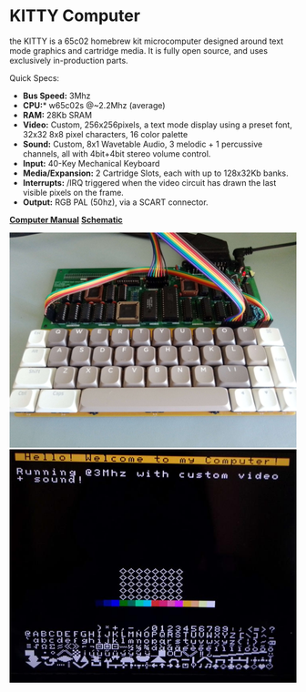 # KITTY Computer

the KITTY is a 65c02 homebrew kit microcomputer designed around text mode graphics and cartridge media. It is fully open source, and uses exclusively in-production parts. 

Quick Specs:

* **Bus Speed:** 3Mhz
* **CPU:*** w65c02s @~2.2Mhz (average)
* **RAM:** 28Kb SRAM
* **Video:** Custom, 256x256pixels, a text mode display using a preset font, 32x32 8x8 pixel characters, 16 color palette
* **Sound:** Custom, 8x1 Wavetable Audio, 3 melodic + 1 percussive channels, all with 4bit+4bit stereo volume control.
* **Input:** 40-Key Mechanical Keyboard
* **Media/Expansion:** 2 Cartridge Slots, each with up to 128x32Kb banks.
* **Interrupts:** /IRQ triggered when the video circuit has drawn the last visible pixels on the frame.
* **Output:** RGB PAL (50hz), via a SCART connector.

**[Computer Manual](https://smaldragon.github.io/KITTY)**
**[Schematic](Docs/schematics/v2a.pdf)**

![Picture of Prototype Board](Images/computer.jpg)
![Test Program](Images/display.jpg)
